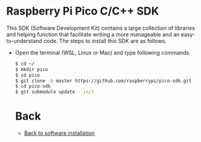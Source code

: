 # Raspberry Pi Pico C/C++ SDK
This SDK (Software Development Kit) contains a large collection of libraries and helping function that facilitate writing a more manageable and an easy-to-understand code. The steps to install this SDK are as follows.
- Open the terminal (WSL, Linux or Mac) and type following commands.
    ```bash
    $ cd ~/
    $ mkdir pico
    $ cd pico
    $ git clone -b master https://github.com/raspberrypi/pico-sdk.git
    $ cd pico-sdk
    $ git submodule update --init
    ```
  # Back
  - [Back to software installation](../softwareInstallation.md#next-steps)
  
